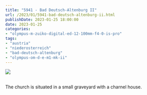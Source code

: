 ```yaml
---
title: "5941 - Bad Deutsch-Altenburg II"
url: /2023/01/5941-bad-deutsch-altenburg-ii.html
publishDate: 2023-01-25 18:00:00
date: 2023-01-25
categories:
- "olympus-m-zuiko-digital-ed-12-100mm-f4-0-is-pro"
tags:
- "austria"
- "niederosterreich"
- "bad-deutsch-altenburg"
- "olympus-om-d-e-m1-mk-ii"
---
```

<div class="container">
<div class="center"><a target="_blank" href="https://d25zfm9zpd7gm5.cloudfront.net/1200x1200/2019/20190922_123315_lr.jpg"><img class="webfeedsFeaturedVisual" src="https://d25zfm9zpd7gm5.cloudfront.net/0600x0600/2019/20190922_123315_lr.jpg" /></a></div>
</div>
<br />

The church is situated in a small graveyard with a charnel house.
